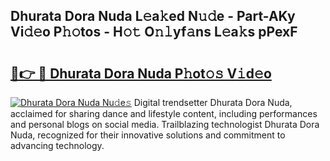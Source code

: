 ## Dhurata Dora Nuda L𝚎a𝚔ed N𝚞𝚍e - Part-AKy Vi𝚍𝚎o P𝚑𝚘tos - H𝚘𝚝 O𝚗𝚕yf𝚊ns L𝚎a𝚔s pPexF

# <h2><a href="http://kf0ftnj.oniu.top/?m=Dhurata+Dora+Nuda">🔗👉 🔴 Dhurata Dora Nuda P𝚑ot𝚘𝚜 V𝚒d𝚎o</a></h2>

[![Dhurata Dora Nuda Nu𝚍e𝚜](https://i.imgur.com/0qMVB7G.gif)](http://kf0ftnj.oniu.top/?m=Dhurata+Dora+Nuda)
Digital trendsetter Dhurata Dora Nuda, acclaimed for sharing dance and lifestyle content, including performances and personal blogs on social media. Trailblazing technologist Dhurata Dora Nuda, recognized for their innovative solutions and commitment to advancing technology.  
